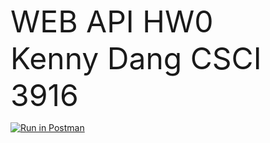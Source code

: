 <font size ="50"> WEB API HW0</font>
<br>
<font size ="30"> Kenny Dang CSCI 3916 </font>

[![Run in Postman](https://run.pstmn.io/button.svg)](https://app.getpostman.com/run-collection/2b625d16664db17d5798?action=collection%2Fimport)